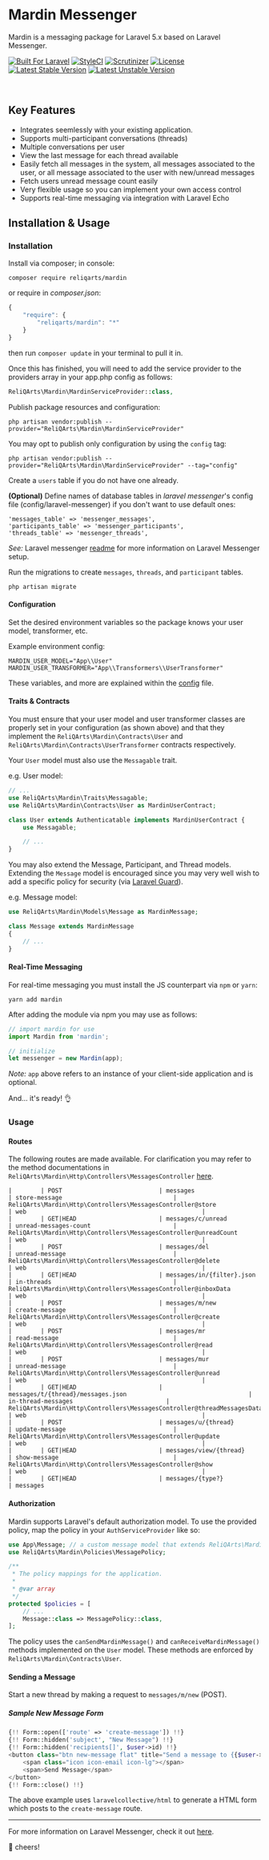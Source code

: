 # Mardin Messenger

Mardin is a messaging package for Laravel 5.x based on Laravel Messenger.

[![Built For Laravel](https://img.shields.io/badge/built%20for-laravel-red.svg?style=flat-square)](http://laravel.com)
[![StyleCI](https://styleci.io/repos/88008918/shield?branch=master)](https://styleci.io/repos/88008918)
[![Scrutinizer](https://img.shields.io/scrutinizer/g/reliqarts/mardin.svg?style=flat-square)](https://scrutinizer-ci.com/g/reliqarts/mardin/)
[![License](https://poser.pugx.org/reliqarts/mardin/license?format=flat-square)](https://packagist.org/packages/reliqarts/mardin)
[![Latest Stable Version](https://poser.pugx.org/reliqarts/mardin/version?format=flat-square)](https://packagist.org/packages/reliqarts/mardin)
[![Latest Unstable Version](https://poser.pugx.org/reliqarts/mardin/v/unstable?format=flat-square)](//packagist.org/packages/reliqarts/mardin)

&nbsp;


## Key Features

- Integrates seemlessly with your existing application.
- Supports multi-participant conversations (threads)
- Multiple conversations per user
- View the last message for each thread available
- Easily fetch all messages in the system, all messages associated to the user, or all message associated to the user with new/unread messages
- Fetch users unread message count easily
- Very flexible usage so you can implement your own access control
- Supports real-time messaging via integration with Laravel Echo

## Installation & Usage

### Installation

Install via composer; in console: 
```
composer require reliqarts/mardin
``` 
or require in *composer.json*:
```js
{
    "require": {
        "reliqarts/mardin": "*"
    }
}
```
then run `composer update` in your terminal to pull it in.

Once this has finished, you will need to add the service provider to the providers array in your app.php config as follows:

```php
ReliQArts\Mardin\MardinServiceProvider::class,
```

Publish package resources and configuration:

```
php artisan vendor:publish --provider="ReliQArts\Mardin\MardinServiceProvider"
``` 

You may opt to publish only configuration by using the `config` tag:

```
php artisan vendor:publish --provider="ReliQArts\Mardin\MardinServiceProvider" --tag="config"
``` 

Create a `users` table if you do not have one already.

**(Optional)** Define names of database tables in *laravel messenger*'s config file (config/laravel-messenger) if you don't want to use default ones:

```
'messages_table' => 'messenger_messages',
'participants_table' => 'messenger_participants',
'threads_table' => 'messenger_threads',
```

*See:* Laravel messenger [readme](https://github.com/cmgmyr/laravel-messenger/blob/master/readme.md) for more information on Laravel Messenger setup.

Run the migrations to create `messages`, `threads`, and `participant` tables.

```
php artisan migrate
``` 

#### Configuration

Set the desired environment variables so the package knows your user model, transformer, etc. 

Example environment config:
```
MARDIN_USER_MODEL="App\\User"
MARDIN_USER_TRANSFORMER="App\\Transformers\\UserTransformer"
```

These variables, and more are explained within the [config](https://github.com/ReliQArts/mardin/blob/master/config/mardin.php) file.

#### Traits & Contracts

You must ensure that your user model and user transformer classes are properly set in your configuration (as shown above) and that they implement the `ReliQArts\Mardin\Contracts\User` and `ReliQArts\Mardin\Contracts\UserTransformer` contracts respectively.

Your `User` model must also use the `Messagable` trait.

e.g. User model:

```php
// ...
use ReliQArts\Mardin\Traits\Messagable;
use ReliQArts\Mardin\Contracts\User as MardinUserContract;

class User extends Authenticatable implements MardinUserContract {
    use Messagable;

    // ...
}
```

You may also extend the Message, Participant, and Thread models. Extending the `Message` model is encouraged since you may very well wish to add a specific policy for security (via [Laravel Guard](https://laravel.com/docs/5.4/authentication)).

e.g. Message model:

```php
use ReliQArts\Mardin\Models\Message as MardinMessage;

class Message extends MardinMessage
{
    // ...
}
```

#### Real-Time Messaging

For real-time messaging you must install the JS counterpart via `npm` or `yarn`:

```
yarn add mardin
```

After adding the module via npm you may use as follows:
```js
// import mardin for use
import Mardin from 'mardin';

// initialize
let messenger = new Mardin(app);
```
*Note:* `app` above refers to an instance of your client-side application and is optional.

And... it's ready! :ok_hand:


### Usage

#### Routes

The following routes are made available. For clarification you may refer to the method documentations in `ReliQArts\Mardin\Http\Controllers\MessagesController` [here](https://github.com/reliqarts/mardin/blob/master/src/Http/Controllers/MessagesController.php).

```
|        | POST                           | messages                                                           | store-message                               | ReliQArts\Mardin\Http\Controllers\MessagesController@store                           | web                                                 |
|        | GET|HEAD                       | messages/c/unread                                                  | unread-messages-count                       | ReliQArts\Mardin\Http\Controllers\MessagesController@unreadCount                     | web                                                 |
|        | POST                           | messages/del                                                       | unread-message                              | ReliQArts\Mardin\Http\Controllers\MessagesController@delete                          | web                                                 |
|        | GET|HEAD                       | messages/in/{filter}.json                                          | in-threads                                  | ReliQArts\Mardin\Http\Controllers\MessagesController@inboxData                       | web                                                 |
|        | POST                           | messages/m/new                                                     | create-message                              | ReliQArts\Mardin\Http\Controllers\MessagesController@create                          | web                                                 |
|        | POST                           | messages/mr                                                        | read-message                                | ReliQArts\Mardin\Http\Controllers\MessagesController@read                            | web                                                 |
|        | POST                           | messages/mur                                                       | unread-message                              | ReliQArts\Mardin\Http\Controllers\MessagesController@unread                          | web                                                 |
|        | GET|HEAD                       | messages/t/{thread}/messages.json                                  | in-thread-messages                          | ReliQArts\Mardin\Http\Controllers\MessagesController@threadMessagesData              | web                                                 |
|        | POST                           | messages/u/{thread}                                                | update-message                              | ReliQArts\Mardin\Http\Controllers\MessagesController@update                          | web                                                 |
|        | GET|HEAD                       | messages/view/{thread}                                             | show-message                                | ReliQArts\Mardin\Http\Controllers\MessagesController@show                            | web                                                 |
|        | GET|HEAD                       | messages/{type?}                                                   | messages       
```


#### Authorization

Mardin supports Laravel's default authorization model. To use the provided policy, map the policy in your `AuthServiceProvider` like so:

```php
use App\Message; // a custom message model that extends ReliQArts\Mardin\Models\Message
use ReliQArts\Mardin\Policies\MessagePolicy;

/**
 * The policy mappings for the application.
 *
 * @var array
 */
protected $policies = [
    // ...
    Message::class => MessagePolicy::class,
];
```

The policy uses the `canSendMardinMessage()` and `canReceiveMardinMessage()` methods implemented on the `User` model. These methods are enforced by `ReliQArts\Mardin\Contracts\User`.

#### Sending a Message

Start a new thread by making a request to `messages/m/new` (POST).

##### Sample New Message Form

```php
{!! Form::open(['route' => 'create-message']) !!}
{!! Form::hidden('subject', "New Message") !!}
{!! Form::hidden('recipients[]', $user->id) !!}
<button class="btn new-message flat" title="Send a message to {{$user->name}}.">
    <span class="icon icon-email icon-lg"></span>
    <span>Send Message</span>
</button>
{!! Form::close() !!}
```

The above example uses `laravelcollective/html` to generate a HTML form which posts to the `create-message` route.


---
For more information on Laravel Messenger, check it out [here](https://github.com/cmgmyr/laravel-messenger).

:beers: cheers!
